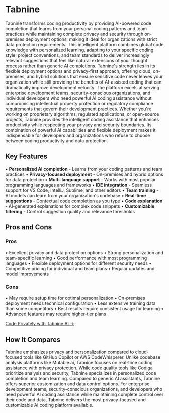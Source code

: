 # Tabnine

Tabnine transforms coding productivity by providing AI-powered code completion that learns from your personal coding patterns and team practices while maintaining complete privacy and security through on-premises deployment options, making it ideal for organizations with strict data protection requirements. This intelligent platform combines global code knowledge with personalized learning, adapting to your specific coding style, project conventions, and team standards to deliver increasingly relevant suggestions that feel like natural extensions of your thought process rather than generic AI completions. Tabnine's strength lies in its flexible deployment options and privacy-first approach, offering cloud, on-premises, and hybrid solutions that ensure sensitive code never leaves your organization while still providing the benefits of AI-assisted coding that can dramatically improve development velocity. The platform excels at serving enterprise development teams, security-conscious organizations, and individual developers who need powerful AI coding assistance without compromising intellectual property protection or regulatory compliance requirements that govern their development practices. Whether you're working on proprietary algorithms, regulated applications, or open-source projects, Tabnine provides the intelligent coding assistance that enhances productivity while respecting your privacy and security boundaries. Its combination of powerful AI capabilities and flexible deployment makes it indispensable for developers and organizations who refuse to choose between coding productivity and data protection.

## Key Features

• **Personalized AI completion** - Learns from your coding patterns and team practices
• **Privacy-focused deployment** - On-premises and hybrid options for data protection
• **Multi-language support** - Works with most popular programming languages and frameworks
• **IDE integration** - Seamless support for VS Code, IntelliJ, Sublime, and other editors
• **Team training** - AI models can learn from your organization's codebase
• **Real-time suggestions** - Contextual code completion as you type
• **Code explanation** - AI-generated explanations for complex code snippets
• **Customizable filtering** - Control suggestion quality and relevance thresholds

## Pros and Cons

### Pros
• Excellent privacy and data protection options
• Strong personalization and team-specific learning
• Good performance with most programming languages
• Flexible deployment options for different security needs
• Competitive pricing for individual and team plans
• Regular updates and model improvements

### Cons
• May require setup time for optimal personalization
• On-premises deployment needs technical configuration
• Less extensive training data than some competitors
• Best results require consistent usage for learning
• Advanced features may require higher-tier plans

[Code Privately with Tabnine AI →](https://www.tabnine.com)

## How It Compares

Tabnine emphasizes privacy and personalization compared to cloud-focused tools like GitHub Copilot or AWS CodeWhisperer. Unlike codebase analysis platforms like Mutable.ai, Tabnine focuses on real-time coding assistance with privacy protection. While code quality tools like Codiga prioritize analysis and security, Tabnine specializes in personalized code completion and team learning. Compared to generic AI assistants, Tabnine offers superior customization and data control options. For enterprise development teams, security-conscious organizations, and developers who need powerful AI coding assistance while maintaining complete control over their code and data, Tabnine delivers the most privacy-focused and customizable AI coding platform available.